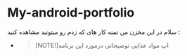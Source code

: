 # My-android-portfolio
سلام 
در این مخزن من نمنه کار های که زدم رو میتونید مشاهده کنید :

* > [NOTE!]اپ مواد عذایی
  > توضیحاتی درمورد این برنامه 


